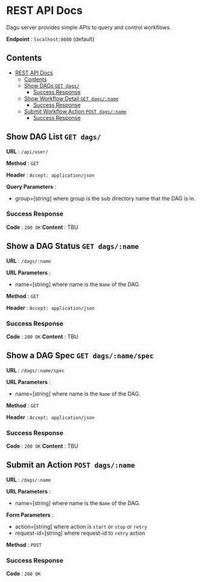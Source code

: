 # REST API Docs

Dagu server provides simple APIs to query and control workflows.

**Endpoint** : `localhost:8080` (default)

## Contents

- [REST API Docs](#rest-api-docs)
  - [Contents](#contents)
  - [Show DAGs `GET dags/`](#show-workflows-get-dags)
    - [Success Response](#success-response)
  - [Show Workflow Detail `GET dags/:name`](#show-workflow-detail-get-dagsname)
    - [Success Response](#success-response-1)
  - [Submit Workflow Action `POST dags/:name`](#submit-workflow-action-post-dagsname)
    - [Success Response](#success-response-2)

## Show DAG List `GET dags/`

**URL** : `/api/user/`

**Method** : `GET`

**Header** : `Accept: application/json`

**Query Parameters** : 
- group=[string] where group is the sub directory name that the DAG is in.

### Success Response

**Code** : `200 OK`
**Content** : TBU

## Show a DAG Status `GET dags/:name`

**URL** : `/dags/:name`

**URL Parameters** : 
- name=[string] where name is the `Name` of the DAG.

**Method** : `GET`

**Header** : `Accept: application/json`

### Success Response

**Code** : `200 OK`
**Content** : TBU

## Show a DAG Spec `GET dags/:name/spec`

**URL** : `/dags/:name/spec`

**URL Parameters** : 
- name=[string] where name is the `Name` of the DAG.

**Method** : `GET`

**Header** : `Accept: application/json`

### Success Response

**Code** : `200 OK`
**Content** : TBU

## Submit an Action `POST dags/:name`

**URL** : `/dags/:name`

**URL Parameters** : 
- name=[string] where name is the `Name` of the DAG.

**Form Parameters** :
- action=[string] where action is `start` or `stop` or `retry`
- request-id=[string] where request-id to `retry` action

**Method** : `POST`

### Success Response

**Code** : `200 OK`
